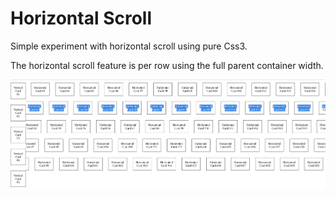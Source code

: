 # Horizontal Scroll

Simple experiment with horizontal scroll using pure Css3.

The horizontal scroll feature is per row using the full parent container width.

![Example](./example.png)